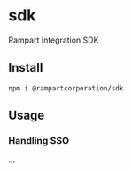 # sdk
Rampart Integration SDK

## Install
```
npm i @rampartcorporation/sdk
```

## Usage

### Handling SSO
...
